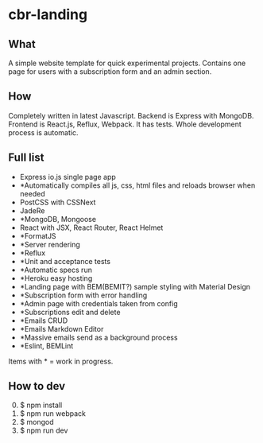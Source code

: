 # cbr-landing

## What
A simple website template for quick experimental projects. Contains one page for users with a subscription form and an admin section.

## How
Completely written in latest Javascript. Backend is Express with MongoDB. Frontend is React.js, Reflux, Webpack. It has tests. Whole development process is automatic.

## Full list
- Express io.js single page app
- *Automatically compiles all js, css, html files and reloads browser when needed
- PostCSS with CSSNext
- JadeRe
- *MongoDB, Mongoose
- React with JSX, React Router, React Helmet
- *FormatJS
- *Server rendering
- *Reflux
- *Unit and acceptance tests
- *Automatic specs run
- *Heroku easy hosting
- *Landing page with BEM(BEMIT?) sample styling with Material Design
- *Subscription form with error handling
- *Admin page with credentials taken from config
- *Subscriptions edit and delete
- *Emails CRUD
- *Emails Markdown Editor
- *Massive emails send as a background process
- *Eslint, BEMLint

Items with * = work in progress.
 
## How to dev
0. $ npm install
1. $ npm run webpack
2. $ mongod
3. $ npm run dev
